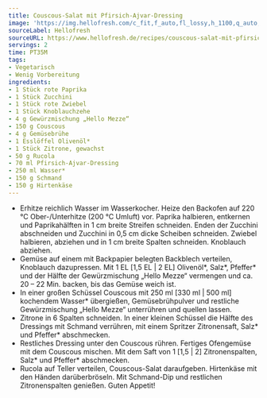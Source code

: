 ```yaml
---
title: Couscous-Salat mit Pfirsich-Ajvar-Dressing
image: 'https://img.hellofresh.com/c_fit,f_auto,fl_lossy,h_1100,q_auto,w_2600/hellofresh_s3/image/couscous-salat-mit-pfirsich-ajvar-dressing-7f6edc68.jpg'
sourceLabel: Hellofresh
sourceURL: https://www.hellofresh.de/recipes/couscous-salat-mit-pfirsich-ajvar-dressing-629f533698fbb31b9d0fcf92
servings: 2
time: PT35M
tags:
- Vegetarisch
- Wenig Vorbereitung
ingredients:
- 1 Stück rote Paprika
- 1 Stück Zucchini
- 1 Stück rote Zwiebel
- 1 Stück Knoblauchzehe
- 4 g Gewürzmischung „Hello Mezze“
- 150 g Couscous
- 4 g Gemüsebrühe
- 1 Esslöffel Olivenöl*
- 1 Stück Zitrone, gewachst
- 50 g Rucola
- 70 ml Pfirsich-Ajvar-Dressing
- 250 ml Wasser*
- 150 g Schmand
- 150 g Hirtenkäse
---
```


- Erhitze reichlich Wasser im Wasserkocher.  Heize den Backofen auf 220 °C Ober-/Unterhitze (200 °C Umluft) vor.  Paprika halbieren, entkernen und Paprikahälften in 1 cm breite Streifen schneiden.  Enden der Zucchini abschneiden und Zucchini in 0,5 cm dicke Scheiben schneiden. Zwiebel halbieren, abziehen und in 1 cm breite Spalten schneiden. Knoblauch abziehen.
- Gemüse auf einem mit Backpapier belegten Backblech verteilen, Knoblauch dazupressen.  Mit 1 EL [1,5 EL | 2 EL] Olivenöl\*, Salz\*, Pfeffer\* und der Hälfte der Gewürzmischung „Hello Mezze“ vermengen und ca. 20 – 22 Min. backen, bis das Gemüse weich ist.
- In einer großen Schüssel Couscous mit 250 ml [330 ml | 500 ml] kochendem Wasser\* übergießen, Gemüsebrühpulver und restliche Gewürzmischung „Hello Mezze“ unterrühren und quellen lassen.
- Zitrone in 6 Spalten schneiden. In einer kleinen Schüssel die Hälfte des Dressings mit Schmand verrühren, mit einem Spritzer Zitronensaft, Salz\* und Pfeffer\* abschmecken.
- Restliches Dressing unter den Couscous rühren. Fertiges Ofengemüse mit dem Couscous mischen. Mit dem Saft von 1 [1,5 | 2] Zitronenspalten, Salz\* und Pfeffer\* abschmecken.
- Rucola auf Teller verteilen, Couscous-Salat daraufgeben.  Hirtenkäse mit den Händen darüberbröseln.  Mit Schmand-Dip und restlichen Zitronenspalten genießen.  Guten Appetit!
